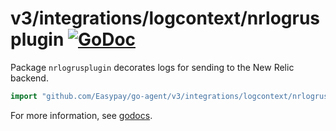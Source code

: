 # v3/integrations/logcontext/nrlogrusplugin [![GoDoc](https://godoc.org/github.com/Easypay/go-agent/v3/integrations/logcontext/nrlogrusplugin?status.svg)](https://godoc.org/github.com/Easypay/go-agent/v3/integrations/logcontext/nrlogrusplugin)

Package `nrlogrusplugin` decorates logs for sending to the New Relic backend.

```go
import "github.com/Easypay/go-agent/v3/integrations/logcontext/nrlogrusplugin"
```

For more information, see
[godocs](https://godoc.org/github.com/Easypay/go-agent/v3/integrations/logcontext/nrlogrusplugin).
